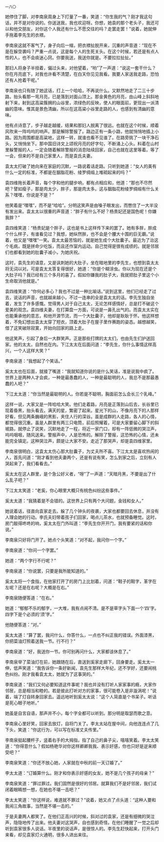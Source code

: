     一八〇 

   她停住了脚，对李南泉周身上下打量了一番，笑道：“你生我的气？刚才我这句话，并不是对你说的。你送送我，我也欢迎呀。你想，她袁的那个老头子，我还可以和他交朋友，对你这个人我还有什么不愿交往的吗？走罢走罢！”说着，她就伸手拖着李先生的衣襟。

   李南泉这就不客气了，身子向后一缩，把衣襟扯脱开来，沉重的声音道：“现在不是在躲空袭吗？严重一点说，这是每个人的生死关头。在这个时候，若还是有点人性的人，也不会痰迷心窍。你要我送，我送你就是。不要拉拉扯扯。”

   那妇人将身子半扭着，偏过头来，对他望着，“哟”了一声道：“说这一套干什么？你在月亮底下，对我也许看不清楚，在白天你见见我看。我要人家送我走路，恐怕还有人抢着干呢。”

   李南泉也只有随了她这话，打上一个哈哈，不再说什么。又默然地走了二三十步路，抬头看那一弯月亮，已是落到对面山顶上。那金黄色的月亮，由山峰上斜斜地射下来，射到这高粱簇拥的山谷里，浓绿色的反映，使人的眼面前，更现出一派清幽的意味。惟其是景色清幽，所以在这高粱小谷里走路的人，也感到有清幽的意味。

   他有点诗意了，步子越走越缓，结果和那妇人脱离了很远。也就在这个时候，顺着风吹来一阵呜呜的响声。那是解除警报了。路边正有一条小路，他就悄悄地插上小路。因为周围都是高粱地，这样一转，就谁也看不见谁了。在路旁挑了一块干净石头，又悄悄坐下。那中国旧诗文上颂祝月亮的好字句，不断涌上心头。料着在山村里躲警报的人，一定会随着解除警报的消息陆续回家，自己也就在这里等着。等了一会，但来的不是自己家里人，而是袁氏夫妻。

   袁太太打破了她向来在家庭的沉默，一路说着话走路。只听到她道：“女人的美有什么一定的标准，不都是在胭脂花粉、绫罗绸缎上堆砌起来的吗？”

   袁四维拖长着声音，每个字和他的腿步响，都有点相应和，他道：“那也不尽然吧？譬如瘦子，那是肉太少，胖子，那是肉太多。这与胭脂花粉绫罗绸缎有什么关系？嘿嘿，你说是不是？”

   他笑着是“嘿嘿”，而不是“哈哈”。分明这笑声是由嗓子眼发出，而憋住了一大半没有发出来。袁太太以很重的声音道：“胖子有什么不好？杨贵妃还是国色呢！你嫌我胖？”

   袁四维笑道：“杨贵妃是个胖子，这也是书上这样传下来的罢了。她有多胖，胖成个什么样子，有谁看见过？我想，她纵然胖，也不会是个腰大十围的巨无霸。”说着，他又是“嘿嘿”一笑。袁太太最苦恼的，就是她生成个大肚囊子。最近为了治这个毛病，既是拼命少吃饭，而且还作室内运动。自己觉得是很有成绩的。就是邻居们也都看到她的肚囊子减小，为她庆祝。

   这时，袁先生的语意，又是讽刺她的大肚子，坐在暗地里的李先生，也想到袁太太将无词以对。可是袁太太答复得很好，她道：“你是个糊涂虫。你以为现在还是个大肚子吗？我已经有三个多月的喜了。假如你嫌我的肚子大，我就把肚子里这个小生命取消他就是。”

   袁四维笑道：“你何必多心？我也不过是一种比喻话。”说到这里，他们已经走了过去，说话的声音，也就越来越小，不过一连串的全是袁太太的话。李先生独自坐着，发生了许多感慨。觉得男人对于自己太太，无论怎样感情好，总是打不破这个爱美的观念。袁四维夫妻，在打算盘一方面，可说是一鼻孔出气的。而袁太太实在也能秉承他的意志，和他开源节流，而一个大肚囊子，他却是耿耿于怀。他这样想着，不免幻想出袁太太穿了短衣，顶着大肚子在屋子里作赛跑的姿态。越想越笑，借了这笑破除寂寞，开始向回家的路上走。

   他这笑声，引起了身后一大群笑声。正是那些打牌的太太们，也由先生们护送回家。他的太太，自然也在内。下江太太在后面问道：“李先生，你什么事情这样高兴，一个人这样大笑？”

   李南泉道：“我想起了个笑话。”

   奚太太也在后面，就接了嘴道：“我就知道你说的是什么笑话，准是说我中疯了。世界上是两种人才会疯，一种是最愚蠢的人，一种是最聪明的人，我总不是那最愚蠢的人吧？”

   下江太太道：“你当然是最聪明的人。你若是不聪明，胸面前怎么会长三个乳峰。”

   这样一说，大家又是一阵哈哈大笑。他们走着路，月亮是正落到山后去，长谷里已现着昏黑，抬头看去，满天的星，繁密了起来。星光下的山，不像月亮下的人那样好看，但见两条巍峨的黑影，夹住人行的深谷。虽是成群的人走路，各人的心情，都觉得很沉重。虽是人群里有两三只电筒，前后照耀着，可是大家要留心脚下的斜坡路，就停止了说笑，沉默地走了一程，将近一家门口，却有一阵低微的哭泣声，呜呜咽咽，随风送来。警报声中，人是恐怖的。解除了警报，这恐怖的心情，还未能完全镇定。这种哭泣声，颇是让大家不安。走近了那哭声，却是袁四维家里。

   李南泉很明白，这袁太太伤心那大肚囊子，为丈夫所不喜。下江太太是喜欢热闹的人，首先问道：“刚才看到他夫妻两个，还是有说有笑，怎么到家之后，立刻有人哭起来了，我们看看去。”

   奚太太在这人群里，是个急公好义者，“呀”了一声道：“天暗月黑，不要是出了什么乱子吧？”

   下江太太笑道：“老奚，你心眼里大概只有桃色纠纷这些事件。”

   奚太太道：“我猜着是不会错的。这世界上只有两个大问题，金钱和女人。”

   她说着话，径直向袁家走去。躲了几个钟头的夜袭，大家也都要回去休息，并没有人理会她的行动。李氏夫妇带着孩子们回家，喝点儿茶水，也就预备睡觉。这时，房门敲得咚咚的响，奚太太在门外叫道：“李先生你开开门，我有要紧的话和你说。”

   李南泉只好将门开了。她点个头笑道：“对不起，我问你一个字。”

   李南泉道：“你问一个字罢。”

   她道：“两个字行不行呢？”

   李南泉道：“你说罢，只要是我所能知道的。”

   奚太太将一个食指，在他家打开了的房门上比划着，问道：“鞋子的鞋字，革字在左呢？还是在右呢？大概是在右。”

   李南泉随便答道：“在右。”

   她道：“郁郁不乐的郁字，一大堆，我有点闹不清。是不是草字头下面一个‘四’字。四字下是个必须的‘须’字。”

   他随便答道：“对。”

   奚太太道：“算了罢，我问什么，你答什么，一点也不纠正我的错误。外面漆黑，你把菜油灯照着送我一节。行不行？”

   李南泉道：“好，我送你一节。你可别再问什么，大家都该休息了。”

   李南泉举了菜油灯在前，她跟随在后，直送到奚家走廊下，回身要走。奚太太一伸，低声笑道：“我告诉你一条好新闻，袁先生那样大年纪，还不学好，还要闹桃色纠纷。刚才我看袁太太，她就为了这事哭的。”

   李南泉道：“我们又何必要知道这件事呢？我也并没有打听人家家事的瘾，大家作邻居，总是相当和睦的。若是彼此打听对方的家事，很可能卷入是非漩涡呢！”说着，端了灯自转身回家去。遥远地听到奚太太说：“这个人简直是个书呆子。听话是死心眼子地听。”

   她虽是自言自语，那声并不小，每个字全都可以听到。那分明是取瑟而歌之意。

   李南泉心里好笑，回家去放灯，自将门关了。李太太站在屋中间，向他连连点了几下头，笑道：“你这行为，可以写在标准丈夫传里。”

   李南泉挺起腰杆子，竖着右手的大拇指，指了自己的鼻子尖，嘻嘻笑着。李太太笑道：“你得意什么？假如杨艳华对你这样卿卿我我、表示好感，你也只好是逆来顺受吧？”

   李南泉笑道：“你还不放心她，人家就在中秋的前一天订婚了。”

   李太太道：“订婚算什么。刚才和你表示好感的女友，她不是几个孩子的母亲？”

   李南泉笑道：“罪过罪过。我们固然是很好的邻居。就算我们不是好邻居，我们试闭着眼睛想一想，在她也不堪一击吧？”

   李太太笑道：“你这样说，难道就不罪过？”说着，她又点了点头道：“这种人要和我闹三角故事，当然是不堪一击的。”

   于是夫妻两人都笑了。在他们正高兴的时候，斜对过的袁家，还是有细微的哭泣声，隐隐地传了出来。他夫妻对这哭声，自也感到奇怪。在他们睡醒了一觉之后却听到袁家很多人说话。半夜里的说话声，是很惊人的。李先生赶快起来，打开头门来看，却见袁家灯火通明，很多人进出来往。

